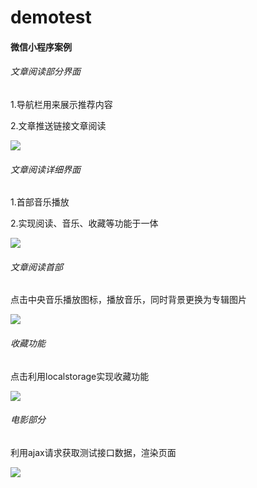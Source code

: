 # demotest
#### 微信小程序案例



###### 文章阅读部分界面

1.导航栏用来展示推荐内容

2.文章推送链接文章阅读

![](\demotest\demo-img\readpart.png)

###### 文章阅读详细界面

1.首部音乐播放

2.实现阅读、音乐、收藏等功能于一体

![](E:\部分文件备份\demotest\demo-img\readdetail.png)

###### 文章阅读首部

点击中央音乐播放图标，播放音乐，同时背景更换为专辑图片

![](E:\部分文件备份\demotest\demo-img\music.png)

###### 收藏功能

点击利用localstorage实现收藏功能

![](E:\部分文件备份\demotest\demo-img\save.png)



###### 电影部分

利用ajax请求获取测试接口数据，渲染页面

![](E:\部分文件备份\demotest\demo-img\moviepart.png)
